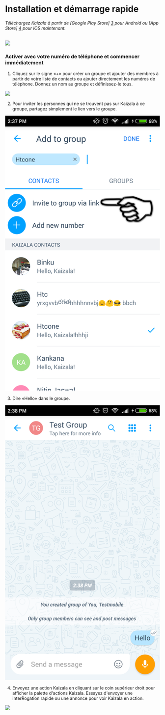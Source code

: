 [3]: https://play.google.com/store/apps/details?id=com.microsoft.mobile.polymer&hl=en
[4]: https://itunes.apple.com/in/app/microsoft-kaizala/id1112208399?mt=8

# <a name="installation-and-quick-start"></a>Installation et démarrage rapide 
###### <a name="download-kaizala-from-google-play-store3-for-android-or-app-store4-for-ios-now"></a>Téléchargez Kaizala à partir de [Google Play Store] [ 3] pour Android ou [App Store] [ 4] pour iOS maintenant.
![](Images/Appandplaystoreicons.PNG)
### <a name="activate-with-your-phone-number-and-get-started-right-away"></a>Activer avec votre numéro de téléphone et commencer immédiatement 

1. Cliquez sur le signe «+» pour créer un groupe et ajouter des membres à partir de votre liste de contacts ou ajouter directement les numéros de téléphone. Donnez un nom au groupe et définissez-le tous. 

![](Images/Create%20Group.png)
 
2.  Pour inviter les personnes qui ne se trouvent pas sur Kaizala à ce groupe, partagez simplement le lien vers le groupe.

![](Images/Invitelink.png)

3.  Dire «Hello» dans le groupe.

![](Images/Chatcanvashello.png)

4. Envoyez une action Kaizala en cliquant sur le coin supérieur droit pour afficher la palette d'actions Kaizala. Essayez d'envoyer une interRogation rapide ou une annonce pour voir Kaizala en action.

![](Images/Kaizal%20actions.PNG) 

